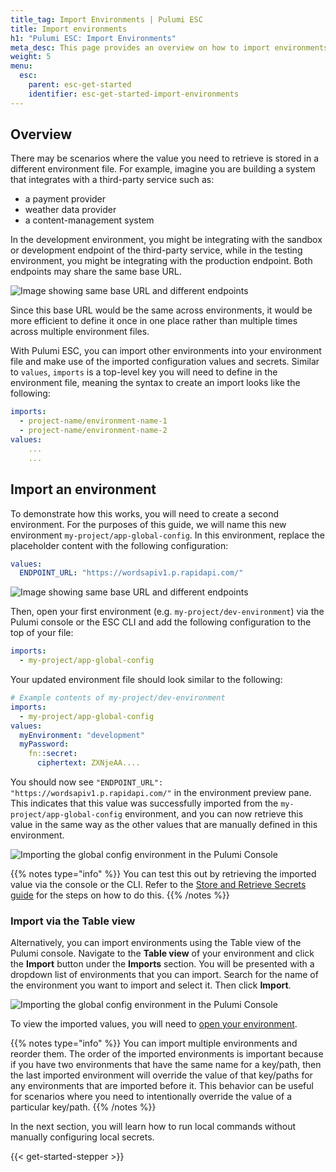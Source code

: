 ```yaml
---
title_tag: Import Environments | Pulumi ESC
title: Import environments
h1: "Pulumi ESC: Import Environments"
meta_desc: This page provides an overview on how to import environments in Pulumi ESC.
weight: 5
menu:
  esc:
    parent: esc-get-started
    identifier: esc-get-started-import-environments
---
```


## Overview

There may be scenarios where the value you need to retrieve is stored in a different environment file. For example, imagine you are building a system that integrates with a third-party service such as:

- a payment provider
- weather data provider
- a content-management system

In the development environment, you might be integrating with the sandbox or development endpoint of the third-party service, while in the testing environment, you might be integrating with the production endpoint. Both endpoints may share the same base URL.

![Image showing same base URL and different endpoints](/docs/esc/get-started/esc-base-url.png)

Since this base URL would be the same across environments, it would be more efficient to define it once in one place rather than multiple times across multiple environment files.

With Pulumi ESC, you can import other environments into your environment file and make use of the imported configuration values and secrets. Similar to `values`, `imports` is a top-level key you will need to define in the environment file, meaning the syntax to create an import looks like the following:

```yaml
imports:
  - project-name/environment-name-1
  - project-name/environment-name-2
values:
    ...
    ...
```

## Import an environment

To demonstrate how this works, you will need to create a second environment. For the purposes of this guide, we will name this new environment `my-project/app-global-config`. In this environment, replace the placeholder content with the following configuration:

```yaml
values:
  ENDPOINT_URL: "https://wordsapiv1.p.rapidapi.com/"
```

![Image showing same base URL and different endpoints](/docs/esc/assets/esc-import-environments.png)

Then, open your first environment (e.g. `my-project/dev-environment`) via the Pulumi console or the ESC CLI and add the following configuration to the top of your file:

```yaml
imports:
  - my-project/app-global-config
```

Your updated environment file should look similar to the following:

```yaml
# Example contents of my-project/dev-environment
imports:
  - my-project/app-global-config
values:
  myEnvironment: "development"
  myPassword:
    fn::secret:
      ciphertext: ZXNjeAA....
```

You should now see `"ENDPOINT_URL": "https://wordsapiv1.p.rapidapi.com/"` in the environment preview pane. This indicates that this value was successfully imported from the `my-project/app-global-config` environment, and you can now retrieve this value in the same way as the other values that are manually defined in this environment.

![Importing the global config environment in the Pulumi Console](/docs/esc/assets/esc-import-environments2.png)

{{% notes type="info" %}}
You can test this out by retrieving the imported value via the console or the CLI. Refer to the [Store and Retrieve Secrets guide](/docs/esc/get-started/store-and-retrieve-secrets/#retrieve-environment-values) for the steps on how to do this.
{{% /notes %}}

### Import via the Table view

Alternatively, you can import environments using the Table view of the Pulumi console. Navigate to the **Table view** of your environment and click the **Import** button under the **Imports** section. You will be presented with a dropdown list of environments that you can import. Search for the name of the environment you want to import and select it. Then click **Import**.

![Importing the global config environment in the Pulumi Console](/docs/esc/assets/esc-import-pulumi-console.png)

To view the imported values, you will need to [open your environment](/docs/esc/get-started/store-and-retrieve-secrets/#retrieve-environment-values).

{{% notes type="info" %}}
You can import multiple environments and reorder them. The order of the imported environments is important because if you have two environments that have the same name for a key/path, then the last imported environment will override the value of that key/paths for any environments that are imported before it. This behavior can be useful for scenarios where you need to intentionally override the value of a particular key/path.
{{% /notes %}}

In the next section, you will learn how to run local commands without manually configuring local secrets.

{{< get-started-stepper >}}
